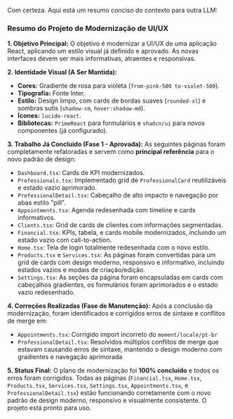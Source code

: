 Com certeza. Aqui está um resumo conciso do contexto para outra LLM:

### **Resumo do Projeto de Modernização de UI/UX**

**1. Objetivo Principal:**
O objetivo é modernizar a UI/UX de uma aplicação React, aplicando um estilo visual já definido e aprovado. As novas interfaces devem ser mais informativas, atraentes e responsivas.

**2. Identidade Visual (A Ser Mantida):**
* **Cores:** Gradiente de rosa para violeta (`from-pink-500 to-violet-500`).
* **Tipografia:** Fonte Inter.
* **Estilo:** Design limpo, com cards de bordas suaves (`rounded-xl`) e sombras sutis (`shadow-sm`, `hover:shadow-md`).
* **Ícones:** `lucide-react`.
* **Bibliotecas:** `PrimeReact` para formulários e `shadcn/ui` para novos componentes (já configurado).

**3. Trabalho Já Concluído (Fase 1 - Aprovada):**
As seguintes páginas foram completamente refatoradas e servem como **principal referência** para o novo padrão de design:
* `Dashboard.tsx`: Cards de KPI modernizados.
* `Professionals.tsx`: Implementado grid de `ProfessionalCard` reutilizáveis e estado vazio aprimorado.
* `ProfessionalDetail.tsx`: Cabeçalho de alto impacto e navegação por abas estilo "pill".
* `Appointments.tsx`: Agenda redesenhada com timeline e cards informativos.
* `Clients.tsx`: Grid de cards de clientes com informações segmentadas.
* `Financial.tsx`: KPIs, tabela, e cards mobile modernizados, incluindo um estado vazio com call-to-action.
* `Home.tsx`: Tela de login totalmente redesenhada com o novo estilo.
* `Products.tsx` e `Services.tsx`: As páginas foram convertidas para um grid de cards com design moderno, responsivo e informativo, incluindo estados vazios e modais de criação/edição.
* `Settings.tsx`: As seções da página foram encapsuladas em cards com cabeçalhos gradientes, os formulários foram aprimorados e o estado vazio redesenhado.

**4. Correções Realizadas (Fase de Manutenção):**
Após a conclusão da modernização, foram identificados e corrigidos erros de sintaxe e conflitos de merge em:
* `Appointments.tsx`: Corrigido import incorreto do `moment/locale/pt-br`
* `ProfessionalDetail.tsx`: Resolvidos múltiplos conflitos de merge que estavam causando erros de sintaxe, mantendo o design moderno com gradientes e navegação aprimorada

**5. Status Final:**
O plano de modernização foi **100% concluído** e todos os erros foram corrigidos. Todas as páginas (`Financial.tsx`, `Home.tsx`, `Products.tsx`, `Services.tsx`, `Settings.tsx`, `Appointments.tsx`, e `ProfessionalDetail.tsx`) estão funcionando corretamente com o novo padrão de design moderno, responsivo e visualmente consistente. O projeto está pronto para uso.